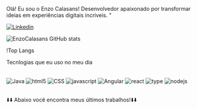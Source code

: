 Olá! Eu sou o Enzo Calasans!
Desenvolvedor apaixonado por transformar ideias em experiências digitais incríveis. "

[![Linkedin](https://img.shields.io/badge/LinkedIn-0077B5?style=for-the-badge&logo=linkedin&logoColor=white)](https://www.linkedin.com/in/enzo-calasans-0200331aa/)

![EnzoCalasans GitHub stats](https://github-readme-stats.vercel.app/api?username=enzocalasans&show_icons=true&theme=tokyonight) 

!Top Langs

Tecnlogias que eu uso no meu dia
<div style="display: inline_block"><br/>
    <img aLign="center"alt="Java" src="https://img.shields.io/badge/Java-ED8B00?style=for-the-badge&logo=openjdk&logoColor=white"/>
    <img aLign="center"alt="html5" src="https://img.shields.io/badge/HTML5-E34F26?style=for-the-badge&logo=html5&logoColor=white"/>
    <img aLign="center"alt="CSS" src="https://img.shields.io/badge/CSS3-1572B6?style=for-the-badge&logo=css3&logoColor=white"/>
    <img aLign="center"alt="javascript" src="https://img.shields.io/badge/JavaScript-F7DF1E?style=for-the-badge&logo=javascript&logoColor=black"/>
    <img aLign="center"alt="Angular" src="https://img.shields.io/badge/Angular-DD0031?style=for-the-badge&logo=angular&logoColor=white"/>
    <img aLign="center"alt="react" src="https://img.shields.io/badge/React-20232A?style=for-the-badge&logo=react&logoColor=61DAFB"/>
    <img aLign="center"alt="type" src="https://img.shields.io/badge/TypeScript-007ACC?style=for-the-badge&logo=typescript&logoColor=white"/>
    <img aLign="center"alt="nodejs" src="https://img.shields.io/badge/Node.js-43853D?style=for-the-badge&logo=node.js&logoColor=white"/>


</div><br/>

⬇️⬇️ Abaixo você encontra meus últimos trabalhos!⬇️⬇️
